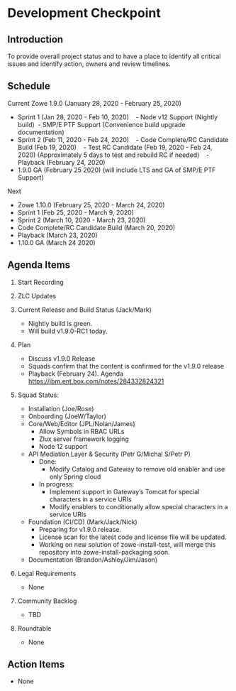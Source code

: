 # Development Checkpoint

Introduction
------------
To provide overall project status and to have a place to identify all critical issues and identify action, owners and review timelines.

Schedule
--------

Current
Zowe 1.9.0 (January 28, 2020 - February 25, 2020)
- Sprint 1 (Jan 28, 2020 - Feb 10, 2020)
   - Node v12 Support (Nightly build)
   - SMP/E PTF Support (Convenience build upgrade documentation)
- Sprint 2 (Feb 11, 2020 - Feb 24, 2020)
   - Code Complete/RC Candidate Build (Feb 19, 2020)
   - Test RC Candidate (Feb 19, 2020 - Feb 24, 2020) (Approximately 5 days to test and rebuild RC if needed)
   - Playback (February 24, 2020)
- 1.9.0 GA (February 25 2020) (will include LTS and GA of SMP/E PTF Support)

Next
- Zowe 1.10.0 (February 25, 2020 - March 24, 2020)
- Sprint 1 (Feb 25, 2020 - March 9, 2020)
- Sprint 2 (March 10, 2020 - March 23, 2020)
 - Code Complete/RC Candidate Build (March 20, 2020)
 - Playback (March 23, 2020)
- 1.10.0 GA (March 24 2020)

Agenda Items
------------
1. Start Recording
2. ZLC Updates
3. Current Release and Build Status (Jack/Mark)
    - Nightly build is green.
    - Will build v1.9.0-RC1 today.
4. Plan
     - Discuss v1.9.0 Release
     - Squads confirm that the content is confirmed for the v1.9.0 release
     - Playback (February 24). Agenda https://ibm.ent.box.com/notes/284332824321
5. Squad Status:
    - Installation (Joe/Rose)
    - Onboarding (JoeW/Taylor)
    - Core/Web/Editor (JPL/Nolan/James)
        - Allow Symbols in RBAC URLs
        - Zlux server framework logging
        - Node 12 support 
    - API Mediation Layer & Security (Petr G/Michal S/Petr P)
      - Done:
        - Modify Catalog and Gateway to remove old enabler and use only Spring cloud          
      - In progress:
        - Implement support in Gateway’s Tomcat for special characters in a service URIs      
        - Modify enablers to conditionally allow special characters in a service URIs            
    - Foundation (CI/CD) (Mark/Jack/Nick)
      - Preparing for v1.9.0 release.
      - License scan for the latest code and license file will be updated.
      - Working on new solution of zowe-install-test, will merge this repository into zowe-install-packaging soon.
    - Documentation (Brandon/Ashley/Jim/Jason)

6. Legal Requirements
    - None

7. Community Backlog
    - TBD
8. Roundtable
    - None

Action Items
------------
- None
